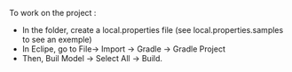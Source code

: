 To work on the project : 
- In the folder, create a local.properties file (see local.properties.samples to see an exemple)
- In Eclipe, go to File-> Import -> Gradle -> Gradle Project
- Then, Buil Model -> Select All -> Build.
